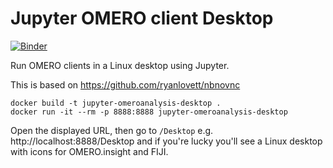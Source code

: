 # Jupyter OMERO client Desktop
[![Binder](https://mybinder.org/badge_logo.svg)](https://mybinder.org/v2/gh/manics/jupyter-omeroanalysis-desktop/master?urlpath=Desktop)

Run OMERO clients in a Linux desktop using Jupyter.

This is based on https://github.com/ryanlovett/nbnovnc

```
docker build -t jupyter-omeroanalysis-desktop .
docker run -it --rm -p 8888:8888 jupyter-omeroanalysis-desktop
```

Open the displayed URL, then go to `/Desktop` e.g. http://localhost:8888/Desktop and if you're lucky you'll see a Linux desktop with icons for OMERO.insight and FIJI.
